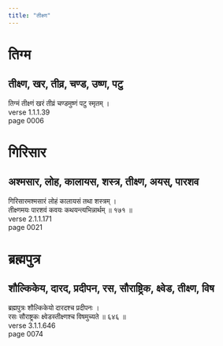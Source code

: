 ```yaml
---
title: "तीक्ष्ण"
---
```


# तिग्म
## तीक्ष्ण, खर, तीव्र, चण्ड, उष्ण, पटु
तिग्मं तीक्ष्णं खरं तीव्रं चण्डमुष्णं पटु स्मृतम् ।<br />verse 1.1.1.39<br />page 0006

# गिरिसार
## अश्मसार, लोह, कालायस, शस्त्र, तीक्ष्ण, अयस्, पारशव
गिरिसारमश्मसारं लोहं कालायसं तथा शस्त्रम् ।<br />तीक्ष्णमयः पारशवं कवयः कथयन्त्यभिन्नार्थम् ॥ १७१ ॥<br />verse 2.1.1.171<br />page 0021

# ब्रह्मपुत्र
## शौल्किकेय, दारद, प्रदीपन, रस, सौराष्ट्रिक, क्ष्वेड, तीक्ष्ण, विष
ब्रह्मपुत्रः शौल्किकेयो दारदश्च प्रदीपनः ।<br />रसः सौराष्ट्रकः क्ष्वेडस्तीक्ष्णश्च विषमुच्यते ॥ ६४६ ॥<br />verse 3.1.1.646<br />page 0074

